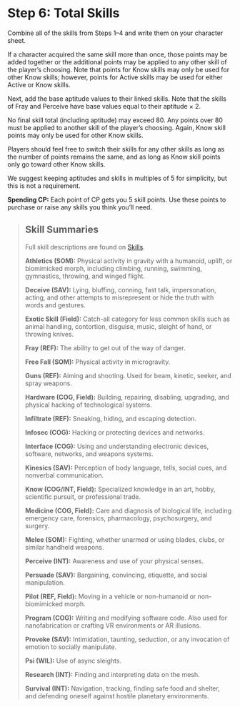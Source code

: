 # Step 6: Total Skills

Combine all of the skills from Steps 1–4 and write them on your character sheet.

If a character acquired the same skill more than once, those points may be added together or the additional points may be applied to any other skill of the player’s choosing. Note that points for Know skills may only be used for other Know skills; however, points for Active skills may be used for either Active or Know skills.

Next, add the base aptitude values to their linked skills. Note that the skills of Fray and Perceive have base values equal to their aptitude × 2.

No final skill total (including aptitude) may exceed 80. Any points over 80 must be applied to another skill of the player’s choosing. Again, Know skill points may only be used for other Know skills.

Players should feel free to switch their skills for any other skills as long as the number of points remains the same, and as long as Know skill points only go toward other Know skills.

We suggest keeping aptitudes and skills in multiples of 5 for simplicity, but this is not a requirement.

**Spending CP:** Each point of CP gets you 5 skill points. Use these points to purchase or raise any skills you think you’ll need.

<blockquote>

## Skill Summaries

Full skill descriptions are found on [Skills](18-skills.md).

<sort>

**Athletics (SOM):** Physical activity in gravity with a humanoid, uplift, or biomimicked morph, including climbing, running, swimming, gymnastics, throwing, and winged flight.

**Deceive (SAV):** Lying, bluffing, conning, fast talk, impersonation, acting, and other attempts to misrepresent or hide the truth with words and gestures.

**Exotic Skill (Field):** Catch-all category for less common skills such as animal handling, contortion, disguise, music, sleight of hand, or throwing knives.

**Fray (REF):** The ability to get out of the way of danger.

**Free Fall (SOM):** Physical activity in microgravity.

**Guns (REF):** Aiming and shooting. Used for beam, kinetic, seeker, and spray weapons.

**Hardware (COG, Field):** Building, repairing, disabling, upgrading, and physical hacking of technological systems.

**Infiltrate (REF):** Sneaking, hiding, and escaping detection.

**Infosec (COG):** Hacking or protecting devices and networks.

**Interface (COG):** Using and understanding electronic devices, software, networks, and weapons systems.

**Kinesics (SAV):** Perception of body language, tells, social cues, and nonverbal communication.

**Know (COG/INT, Field):** Specialized knowledge in an art, hobby, scientific pursuit, or professional trade.

**Medicine (COG, Field):** Care and diagnosis of biological life, including emergency care, forensics, pharmacology, psychosurgery, and surgery.

**Melee (SOM):** Fighting, whether unarmed or using blades, clubs, or similar handheld weapons.

**Perceive (INT):** Awareness and use of your physical senses.

**Persuade (SAV):** Bargaining, convincing, etiquette, and social manipulation.

**Pilot (REF, Field):** Moving in a vehicle or non-humanoid or non-biomimicked morph.

**Program (COG):** Writing and modifying software code. Also used for nanofabrication or crafting VR environments or AR illusions.

**Provoke (SAV):** Intimidation, taunting, seduction, or any invocation of emotion to socially manipulate.

**Psi (WIL):** Use of async sleights.

**Research (INT):** Finding and interpreting data on the mesh.

**Survival (INT):** Navigation, tracking, finding safe food and shelter, and defending oneself against hostile planetary environments.

</sort>

</blockquote>
